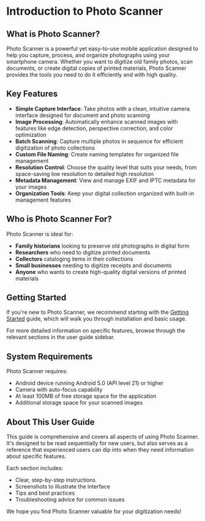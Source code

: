 # Introduction to Photo Scanner

## What is Photo Scanner?

Photo Scanner is a powerful yet easy-to-use mobile application designed to help you capture, process, and organize photographs using your smartphone camera. Whether you want to digitize old family photos, scan documents, or create digital copies of printed materials, Photo Scanner provides the tools you need to do it efficiently and with high quality.

## Key Features

- **Simple Capture Interface**: Take photos with a clean, intuitive camera interface designed for document and photo scanning
- **Image Processing**: Automatically enhance scanned images with features like edge detection, perspective correction, and color optimization
- **Batch Scanning**: Capture multiple photos in sequence for efficient digitization of photo collections
- **Custom File Naming**: Create naming templates for organized file management
- **Resolution Control**: Choose the quality level that suits your needs, from space-saving low resolution to detailed high resolution
- **Metadata Management**: View and manage EXIF and IPTC metadata for your images
- **Organization Tools**: Keep your digital collection organized with built-in management features

## Who is Photo Scanner For?

Photo Scanner is ideal for:

- **Family historians** looking to preserve old photographs in digital form
- **Researchers** who need to digitize printed documents
- **Collectors** cataloging items in their collections
- **Small businesses** needing to digitize receipts and documents
- **Anyone** who wants to create high-quality digital versions of printed materials

## Getting Started

If you're new to Photo Scanner, we recommend starting with the [Getting Started](getting-started.md) guide, which will walk you through installation and basic usage.

For more detailed information on specific features, browse through the relevant sections in the user guide sidebar.

## System Requirements

Photo Scanner requires:

- Android device running Android 5.0 (API level 21) or higher
- Camera with auto-focus capability
- At least 100MB of free storage space for the application
- Additional storage space for your scanned images

## About This User Guide

This guide is comprehensive and covers all aspects of using Photo Scanner. It's designed to be read sequentially for new users, but also serves as a reference that experienced users can dip into when they need information about specific features.

Each section includes:
- Clear, step-by-step instructions
- Screenshots to illustrate the interface
- Tips and best practices
- Troubleshooting advice for common issues

We hope you find Photo Scanner valuable for your digitization needs!

